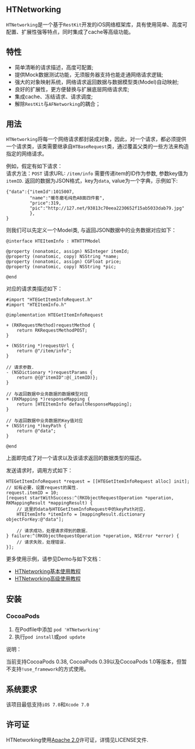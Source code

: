 HTNetworking
---
`HTNetworking`是一个基于`RestKit`开发的iOS网络框架库，具有使用简单、高度可配置、扩展性强等特点，同时集成了cache等高级功能。

特性
---
* 简单清晰的请求描述，高度可配置;
* 提供Mock数据测试功能，无须服务器支持也能走通网络请求逻辑;
* 强大的对象映射系统，网络请求返回数据与数据模型类(Model)自动映射;
* 良好的扩展性，更方便替换与扩展底层网络请求库;
* 集成cache、冻结请求、请求调度;
* 解除`RestKit`与`AFNetworking`的耦合；

用法
---

`HTNetworking`将每一个网络请求都封装成对象，因此，对一个请求，都必须提供一个请求类，该类需要继承自`HTBaseRequest`类，通过覆盖父类的一些方法来构造指定的网络请求。

例如，假定有如下请求：   
请求方法：`POST`   请求URL: `/item/info` 需要传递item的ID作为参数, 参数key值为`itemID`.
返回的数据为JSON格式，key为`data`, value为一个字典，示例如下:

	{"data":{"itemId":1015007,
			 "name":"暖冬磨毛纯色AB面四件套",
			 "price":319,
			 "pic":"http://127.net/93813c70eea2230652f15ab5033dab79.jpg"
	         },       
	}

则我们可以先定义一个Model类, 与返回JSON数据中的业务数据对应如下：

	@interface HTEItemInfo : HTHTTPModel
	
	@property (nonatomic, assign) NSInteger itemId;
	@property (nonatomic, copy) NSString *name;
	@property (nonatomic, assign) CGFloat price;
	@property (nonatomic, copy) NSString *pic;
	
	@end


对应的请求类描述如下：

	#import "HTEGetItemInfoRequest.h"
	#import "HTEItemInfo.h"
	
	@implementation HTEGetItemInfoRequest
	
	+ (RKRequestMethod)requestMethod {
	    return RKRequestMethodPOST;
	}
	
	+ (NSString *)requestUrl {
	    return @"/item/info";
	}
	
	// 请求参数.
	- (NSDictionary *)requestParams {
    	return @{@"itemID":@(_itemID)};
	}
	
	// 与返回数据中业务数据的数据模型对应
	+ (RKMapping *)responseMapping {
	    return [HTEItemInfo defaultResponseMapping];
	}
	
	// 与返回数据中业务数据的Key值对应
	+ (NSString *)keyPath {
	    return @"data";
	}
	
	@end

上面即完成了对一个请求以及该请求返回的数据类型的描述。


发送请求时，调用方式如下：

	HTEGetItemInfoRequest *request = [[HTEGetItemInfoRequest alloc] init];
	// 如有必要，设置request的属性.
	request.itemID = 10;
    [request startWithSuccess:^(RKObjectRequestOperation *operation, RKMappingResult *mappingResult) {
    	// 这里的data与HTEGetItemInfoRequest中的keyPath对应.
        HTEItemInfo *itemInfo = [mappingResult.dictionary objectForKey:@"data"];

		// 请求成功，处理请求得到的数据.
    } failure:^(RKObjectRequestOperation *operation, NSError *error) {
		// 请求失败，处理错误.
    }];

更多使用示例，请参见Demo与如下文档：

* [HTNetworking基本使用教程](Doc/使用文档/HTNetworking基本使用教程.md)
* [HTNetworking高级使用教程](Doc/使用文档/htnetworking高级使用教程.md)

安装
---
###	CocoaPods

1. 在Podfile中添加 `pod 'HTNetworking'`
2. 执行`pod install`或`pod update`

说明：  

当前支持CocoaPods 0.38, CocoaPods 0.39以及CocoaPods 1.0等版本，但暂不支持`!use_framework`的方式使用。
	
系统要求
---

该项目最低支持`iOS 7.0`和`Xcode 7.0`

许可证
---

HTNetworking使用[Apache 2.0](http://www.apache.org/licenses/LICENSE-2.0)许可证，详情见LICENSE文件.